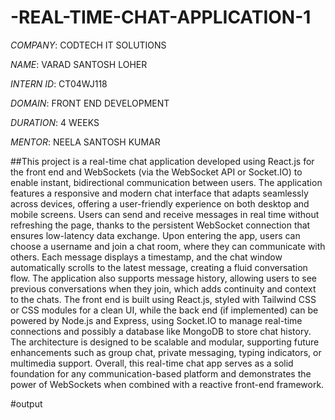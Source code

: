# -REAL-TIME-CHAT-APPLICATION-1

*COMPANY*: CODTECH IT SOLUTIONS

*NAME*: VARAD SANTOSH LOHER

*INTERN ID*: CT04WJ118

*DOMAIN*: FRONT END DEVELOPMENT

*DURATION*: 4 WEEKS

*MENTOR*: NEELA SANTOSH KUMAR

##This project is a real-time chat application developed using React.js for the front end and WebSockets (via the WebSocket API or Socket.IO) to enable instant, bidirectional communication between users. The application features a responsive and modern chat interface that adapts seamlessly across devices, offering a user-friendly experience on both desktop and mobile screens. Users can send and receive messages in real time without refreshing the page, thanks to the persistent WebSocket connection that ensures low-latency data exchange. Upon entering the app, users can choose a username and join a chat room, where they can communicate with others. Each message displays a timestamp, and the chat window automatically scrolls to the latest message, creating a fluid conversation flow. The application also supports message history, allowing users to see previous conversations when they join, which adds continuity and context to the chats. The front end is built using React.js, styled with Tailwind CSS or CSS modules for a clean UI, while the back end (if implemented) can be powered by Node.js and Express, using Socket.IO to manage real-time connections and possibly a database like MongoDB to store chat history. The architecture is designed to be scalable and modular, supporting future enhancements such as group chat, private messaging, typing indicators, or multimedia support. Overall, this real-time chat app serves as a solid foundation for any communication-based platform and demonstrates the power of WebSockets when combined with a reactive front-end framework.

#output

